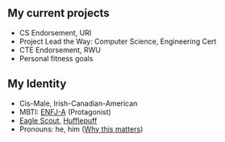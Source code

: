 ## My current projects
- CS Endorsement, URI
- Project Lead the Way: Computer Science, Engineering Cert
- CTE Endorsement, RWU
- Personal fitness goals

## My Identity
- Cis-Male, Irish-Canadian-American
- MBTI: [ENFJ-A](https://www.16personalities.com/enfj-personality) \(Protagonist\)
- [Eagle Scout](https://www.cccbsa.org/2023/02/13/what-it-means-to-be-an-eagle-scout/), [Hufflepuff](https://www.wizardingworld.com/collections/hufflepuff)
- Pronouns: he, him
  \([Why this matters](https://www.mypronouns.org/what-and-why)\)
